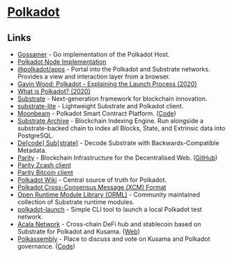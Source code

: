 # [Polkadot](https://polkadot.network/)

## Links

- [Gossamer](https://github.com/ChainSafe/gossamer) - Go implementation of the Polkadot Host.
- [Polkadot Node Implementation](https://github.com/paritytech/polkadot)
- [@polkadot/apps](https://github.com/polkadot-js/apps) - Portal into the Polkadot and Substrate networks. Provides a view and interaction layer from a browser.
- [Gavin Wood: Polkadot - Explaining the Launch Process (2020)](https://www.youtube.com/watch?v=TpcCeo-ZkDY)
- [What is Polkadot? (2020)](https://www.reddit.com/r/dot/comments/i6zpt8/who_could_explain_to_me_please_what_is_polkadot/)
- [Substrate](https://github.com/paritytech/substrate) - Next-generation framework for blockchain innovation.
- [substrate-lite](https://github.com/paritytech/substrate-lite) - Lightweight Substrate and Polkadot client.
- [Moonbeam](https://moonbeam.network/) - Polkadot Smart Contract Platform. ([Code](https://github.com/PureStake/moonbeam))
- [Substrate Archive](https://github.com/paritytech/substrate-archive) - Blockchain Indexing Engine. Run alongside a substrate-backed chain to index all Blocks, State, and Extrinsic data into PostgreSQL.
- [De[code] Sub[strate]](https://github.com/paritytech/desub) - Decode Substrate with Backwards-Compatible Metadata.
- [Parity](https://www.parity.io/) - Blockchain Infrastructure for the Decentralised Web. ([GitHub](https://github.com/paritytech))
- [Parity Zcash client](https://github.com/paritytech/parity-zcash)
- [Parity Bitcoin client](https://github.com/paritytech/parity-bitcoin)
- [Polkadot Wiki](https://github.com/w3f/polkadot-wiki) - Central source of truth for Polkadot.
- [Polkadot Cross-Consensus Message (XCM) Format](https://github.com/paritytech/xcm-format)
- [Open Runtime Module Library (ORML)](https://github.com/open-web3-stack/open-runtime-module-library) - Community maintained collection of Substrate runtime modules.
- [polkadot-launch](https://github.com/paritytech/polkadot-launch) - Simple CLI tool to launch a local Polkadot test network.
- [Acala Network](https://github.com/AcalaNetwork/Acala) - Cross-chain DeFi hub and stablecoin based on Substrate for Polkadot and Kusama. ([Web](https://acala.network/))
- [Polkassembly](https://kusama.polkassembly.io/) - Place to discuss and vote on Kusama and Polkadot governance. ([Code](https://github.com/paritytech/polkassembly))

